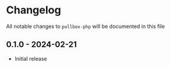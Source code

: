 # Changelog

All notable changes to `pullbox-php` will be documented in this file

## 0.1.0 - 2024-02-21

- Initial release
